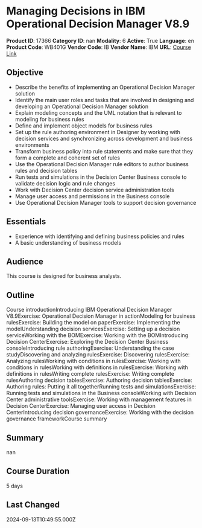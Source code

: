 # Managing Decisions in IBM Operational Decision Manager V8.9

**Product ID**: 17366
**Category ID**: nan
**Modality**: 6
**Active**: True
**Language**: en
**Product Code**: WB401G
**Vendor Code**: IB
**Vendor Name**: IBM
**URL**: [Course Link](https://www.fastlaneus.com/course/ibm-wb401g)

## Objective
- Describe the benefits of implementing an Operational Decision Manager solution
- Identify the main user roles and tasks that are involved in designing and developing an Operational Decision Manager solution
- Explain modeling concepts and the UML notation that is relevant to modeling for business rules
- Define and implement object models for business rules
- Set up the rule authoring environment in Designer by working with decision services and synchronizing across development and business environments
- Transform business policy into rule statements and make sure that they form a complete and coherent set of rules
- Use the Operational Decision Manager rule editors to author business rules and decision tables
- Run tests and simulations in the Decision Center Business console to validate decision logic and rule changes
- Work with Decision Center decision service administration tools
- Manage user access and permissions in the Business console
- Use Operational Decision Manager tools to support decision governance

## Essentials
- Experience with identifying and defining business policies and rules
- A basic understanding of business models

## Audience
This course is designed for business analysts.

## Outline
Course introductionIntroducing IBM Operational Decision Manager V8.9Exercise: Operational Decision Manager in actionModeling for business rulesExercise: Building the model on paperExercise: Implementing the modelUnderstanding decision servicesExercise: Setting up a decision serviceWorking with the BOMExercise: Working with the BOMIntroducing Decision CenterExercise: Exploring the Decision Center Business consoleIntroducing rule authoringExercise: Understanding the case studyDiscovering and analyzing rulesExercise: Discovering rulesExercise: Analyzing rulesWorking with conditions in rulesExercise: Working with conditions in rulesWorking with definitions in rulesExercise: Working with definitions in rulesWriting complete rulesExercise: Writing complete rulesAuthoring decision tablesExercise: Authoring decision tablesExercise: Authoring rules: Putting it all togetherRunning tests and simulationsExercise: Running tests and simulations in the Business consoleWorking with Decision Center administrative toolsExercise: Working with management features in Decision CenterExercise: Managing user access in Decision CenterIntroducing decision governanceExercise: Working with the decision governance frameworkCourse summary

## Summary
nan

## Course Duration
5 days

## Last Changed
2024-09-13T10:49:55.000Z
